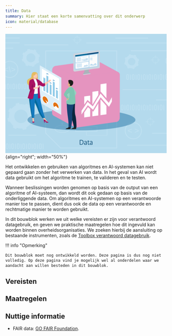 ```yaml
---
title: Data
summary: Hier staat een korte samenvatting over dit onderwerp
icon: material/database
---
```


![data](../../afbeeldingen/bouwblokken/data.jpg "visuele weergave data"){align="right"; width="50%"}

Het ontwikkelen en gebruiken van algoritmes en AI-systemen kan niet gepaard gaan zonder het verwerken van data. 
In het geval van AI wordt data gebruikt om het algoritme te trainen, te valideren en te testen. 

Wanneer beslissingen worden genomen op basis van de output van een algoritme of AI-systeem, dan wordt dit ook gedaan op basis van de onderliggende data. 
Om algoritmes en AI-systemen op een verantwoorde manier toe te passen, dient dus ook de data op een verantwoorde en rechtmatige manier te worden gebruikt. 

In dit bouwblok werken we uit welke vereisten er zijn voor verantwoord datagebruik, en geven we praktische maatregelen hoe dit ingevuld kan worden binnen overheidsorganisaties. 
We zoeken hierbij de aansluiting op bestaande instrumenten, zoals de [Toolbox verantwoord datagebruik](https://realisatieibds.nl/page/view/628d59dd-0755-4c20-8217-d3f26d9d8a5c/toolbox-voor-verantwoord-datagebruik).  

!!! info "Opmerking"

    Dit bouwblok moet nog ontwikkeld worden. Deze pagina is dus nog niet volledig. Op deze pagina vind je mogelijk wel al onderdelen waar we aandacht aan willen besteden in dit bouwblok. 

## Vereisten

<!-- list_vereisten bouwblok/data -->

## Maatregelen

<!-- list_maatregelen bouwblok/data -->

## Nuttige informatie
- FAIR data: [GO FAIR Foundation](https://www.gofair.foundation/).
